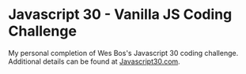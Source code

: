 # Javascript 30 - Vanilla JS Coding Challenge
My personal completion of Wes Bos's Javascript 30 coding challenge. Additional details can be found at [Javascript30.com](https://javascript30.com/).
